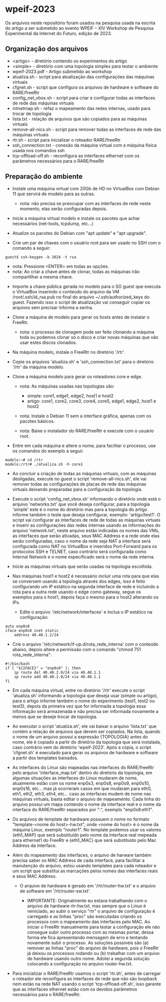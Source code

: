 # wpeif-2023

Os arquivos neste repositório foram usados na pesquisa usada na escrita do artigo a ser submetido ao evento WPEIF – XIV Workshop de Pesquisa Experimental da Internet do Futuro, edição de 2023.

## Organização dos arquivos

- \<artigo> - diretório contendo os experimentos do artigo
- \<simple> - diretório com uma topologia simples para testar o ambiente
- wpeif-2023.pdf - Artigo submetido ao workshop
- atualiza.sh - script para atualização das configurações das máquinas virtuais
- cfgnet.sh - script que configura os arquivos de hardware e software do RARE/freeRtr
- config_net_vbox.sh - script para criar e configurar todas as interfaces de rede das máquinas virtuais
- intnetmap.sh - refaz o mapeamento das redes internas, usado para trocar de topologia
- lista.txt - relação de arquivos que são copiados para as máquinas virtuais
- remove-all-nics.sh - script para remover todas as interfaces de rede das máquinas virtuais
- rtr.sh - script para inicializar o roteador RARE/freeRtr
- ssh_connection.txt - conexão da máquina virtual com a máquina física usada nos comandos ssh
- tcp-offload-off.sh - reconfigura as interfaces ethernet com os parâmetros necessários para o RARE/freeRtr

## Preparação do ambiente

* Instale uma máquina virtual com 20Gb de HD no VirtualBox com Debian 11 que servirá de modelo para as outras.

  - nota: não precisa se preocupar com as interfaces de rede neste momento, elas serão configuradas depois.


* Inicie a máquina virtual modelo e instale os pacotes que achar necessários (net-tools, tcpdump, etc...)

* Atualize os pacotes do Debian com "apt update" e "apt upgrade".

* Crie um par de chaves com o usuário root para ser usado no SSH com o comando a seguir:
```
guest$ ssh-keygen -b 1024 -t rsa
```
  - nota: Pressione \<ENTER\> em todas as opções.
  - nota: Ao criar a chave antes de clonar, todas as máquinas irão compartilhar a mesma chave.

* Importe a chave pública gerada no modelo para o SO guest que executa o VirtualBox inserindo o conteúdo do arquivo da VM /root/.ssh/id_rsa.pub no final do arquivo ~/.ssh/authorized_keys do guest. Fazendo isso o script de atualização vai conseguir copiar os arquivos sem precisar informa a senha.


* Clone a máquina de modelo para gerar os hosts antes de instalar o FreeRtr.

  - nota: o processo de clonagem pode ser feito clonando a máquina toda ou podemos clonar só o disco e criar novas máquinas que vão usar estes discos clonados.

  
* Na máquina modelo, instale o FreeRtr no diretório '/rtr'.


* Copie os arquivos 'atualiza.sh' e 'ssh_connection.txt' para o diretório '/rtr' da máquina modelo.


* Clone a máquina modelo para gerar os roteadores core e edge.

  - nota: As máquinas usadas nas topologias são:
    - simple: core1, edge1, edge2, host1 e host2
    - artigo: core1, core2, core3, core4, core5, edge1, edge2, host1 e host2

  - nota: Instale o Debian 11 sem a interface gráfica, apenas com os pacotes básicos.
  - nota: Baixe o instalador do RARE/freeRtr e execute com o usuário root.

* Entre em cada máquina e altere o nome, para facilitar o processo, use os comandos do exemplo a seguir.

```
modelo:~# cd /rtr
modelo:/rtr# ./atualiza.sh -h core1
```

* Ao concluir a criação de todas as máquinas virtuais, com as máquinas desligadas, execute no guest o script 'remove-all-nics.sh', ele vai remover todas as configurações de placas de rede das máquinas virtuais deixando preparadas para a configuração da topologia.


* Execute o script 'config_net_vbox.sh' informando o diretório onde está o arquivo 'networks.txt' que você deseja configurar, para a topologia 'simple' este é o nome do diretório mas para a topologia do artigo informe também o teste que deseja configurar, exemplo: 'artigo/test1'. O script vai configurar as interfaces de rede de todas as máquinas virtuais e inserir as configurações das redes internas usando as informações do arquivo 'network.txt', neste arquivo estão indicadas os nomes das VMs, as interfaces que serão ativadas, seus MAC Address e a rede onde elas serão configuradas, caso o nome da rede seja NAT a interface será configurada como NAT no VirtualBox e inseridos Port-Forward para os protocolos SSH e TELNET, caso contrário será configurada como Internal Network e o nome especificado será o nome da rede interna.


* Inicie as máquinas virtuais que serão usadas na topologia escolhida.


* Nas máquinas host1 e host2 é necessário incluir uma rota para que elas se conversem usando a topologia através dos edges, isso é feito configurando um IP estático na segunda interface de rede e incluindo a rota para a outra rede usando o edge como gateway, segue os exemplos para o host1, depois faça o mesmo para o host2 alterando os IPs.

  - Edite o arquivo '/etc/network/interfaces' e inclua o IP estático na configuração:
```
auto enp0s8
iface enp0s8 inet static
    address 40.40.1.2/24
```
  - Crie o arquivo '/etc/network/if-up.d/rota_rede_interna' com o conteúdo abaixo, depois altere a permissão com o comando "chmod 751 rota_rede_interna":
```
#!/bin/bash
if [ "${IFACE}" = "enp0s8" ]; then
    ip route del 40.40.2.0/24 via 40.40.1.1
    ip route add 40.40.2.0/24 via 40.40.1.1
fi
```


* Em cada máquina virtual, entre no diretório '/rtr' execute o script 'atualiza.sh' informando a topologia que deseja usar (simple ou artigo), para o artigo informe também o nome do experimento (test1, test2 ou test3), depois da primeira vez que for informada a topologia essa informação será armazenada e não precisa ser informada novamente a menos que se deseje trocar de topologia.


* Ao executar o script 'atualiza.sh', ele vai baixar o arquivo 'lista.txt' que contém a relação de arquivos que devem ser copiados. Na lista, quando o nome de um arquivo possui a expressão {TOPOLOGIA} antes do nome, ele é copiado a partir do diretório da topologia que será instalada, caso contrário vem do diretório 'wpeif-2023'. Após a cópia, o script 'cfgnet.sh' é executado para gerar os arquivos de hardware e software a partir dos templates baixados.


* As interfaces do Linux são mapeadas nas interfaces do RARE/freeRtr pelo arquivo 'interface_map.txt' dentro do diretório da topologia, em algumas situações as interfaces do Linux mudaram de nome, atualmente estão com os nome enp0s3, enp0s8, enp0s9, enp0s10, enp0s16, etc... mas já ocorreram casos em que mudaram para eth0, eth1, eth2, eth3, eth4, etc... caso as interfaces mudem de nome nas máquinas virtuais, basta editar o arquivo de mapeamento. Cada linha do arquivo possui um mapa contendo o nome da interface real e o nome da interface do RARE/freeRtr separados por ":", exemplo "enp0s8:eth1".


* Os arquivos de template de hardware possuem o nome no formato "template-\<nome do host\>-hw.txt", onde \<nome do host\> é o nome da máquina Linux, exemplo "router1". No template podemos usar os valores {eth1_MAP} que será substituído pelo nome da interface real mepeada para ethernet1 do FreeRtr e {eth1_MAC} que será substituído pelo Mac Address da interface.


* Além do mapeamento das interfaces, o arquivo de harware também precisa saber os MAC Address de cada interface, para facilitar a manutenção do arquivo, estou usando templates para cada roteador e um script que substitui as marcações pelos nomes das interfaces reais e seus MAC Address.

  - O arquivo de hardware é gerado em '/rtr/router-hw.txt' e o arquivo de software em '/rtr/router-sw.txt'.

    - IMPORTANTE: Originalmente eu estava trabalhando com o arquivo de hardware rtr-hw.txt, mas sempre que o Linux é reiniciado, ao subir o serviço "rtr" o arquivo de configuração é carregado e as linhas "proc" são executadas criando os processos com o mapeamento das interfaces pelo MAC. Ao iniciar o FreeRtr manualmente para testar a configuração ele não consegue subir outro processo com as mesmas portar, dessa forma ele fica apresentando mensagem de erro e tentando novamente subir o processo. As soluções possíveis são (a) remover as linhas "proc" do arquivo de hardware, pois o FreeRtr já deixou os processos rodando ou (b) trabalhar com um arquivo de hardware usando outro nome. Adotei a segunda solução colocando a configuração no arquivo router-hw.txt.


* Para inicializar o RARE/freeRtr usamos o script 'rtr.sh', antes de carregar o roteador ele reconfigura as interfaces de rede que não são loopback nem estão na rede NAT usando o script 'tcp-offload-off.sh', isso garante que as interfaces ethernet estão com os devidos parâmetros necessários para o RARE/freeRtr.
